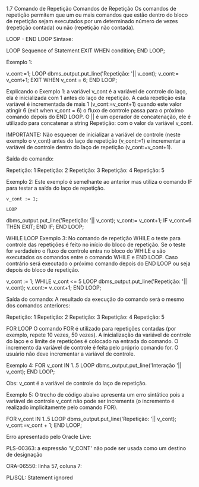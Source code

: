 1.7 Comando de Repetição
Comandos de Repetição
 Os comandos de repetição permitem que um ou mais comandos que estão dentro do bloco de repetição sejam executados por um determinado número de vezes (repetição contada) ou não (repetição não contada).

LOOP - END LOOP
Sintaxe:

LOOP
  Sequence of  Statement
EXIT  WHEN condition;
END LOOP;

Exemplo 1: 

v_cont:=1;
LOOP
      dbms_output.put_line('Repetição: '|| v_cont);
      v_cont:= v_cont+1;
 EXIT WHEN v_cont = 6; 
 END LOOP;

Explicando o Exemplo 1: a variável v_cont é a variável de controle do laço, ela é inicializada com 1 antes do laço de repetição. A cada repetição esta variável é incrementada de mais 1 (v_cont:=v_cont+1) quando este valor atingir 6 (exit when v_cont = 6) o fluxo de controle passa para o próximo comando depois do END LOOP. O  ||  é um operador de concatenação, ele é utilizado para concatenar a string Repetição: com o valor da variável v_cont.

IMPORTANTE: Não esquecer de inicializar a variável de controle (neste exemplo o v_cont) antes do laço de repetição (v_cont:=1) e incrementar a variável de controle dentro do laço de repetição (v_cont:=v_cont+1).

Saída do comando:

Repetição: 1
Repetição: 2
Repetição: 3
Repetição: 4
Repetição: 5

Exemplo 2: Este exemplo é semelhante ao anterior mas utiliza o comando IF para testar a saída do laço de repetição.

    v_cont := 1;

    LOOP
   dbms_output.put_line('Repetição:  '|| v_cont);
    v_cont:= v_cont+1;
    IF v_cont=6 THEN 
        EXIT;
    END IF;
    END LOOP;
 

WHILE LOOP
Exemplo 3: No comando de repetição WHILE o teste para controle das repetições é feito no início do bloco de repetição. Se o teste for verdadeiro o fluxo de controle entra no bloco do WHILE e são executados os comandos entre o comando WHILE e END LOOP. Caso contrário será executado o próximo comando depois do END LOOP ou seja depois do bloco de repetição.

v_cont := 1;
WHILE v_cont <= 5 LOOP
      dbms_output.put_line('Repetição:  '|| v_cont);
      v_cont:= v_cont+1;
END LOOP;


Saída do comando: A resultado da execução do comando será o mesmo dos comandos anteriores:

Repetição: 1
Repetição: 2
Repetição: 3
Repetição: 4
Repetição: 5


FOR LOOP
O comando FOR é utilizado para repetições contadas (por exemplo, repete 10 vezes, 50 vezes). A inicialização da variável de controle do laço e o limite de repetições é colocado na entrada do comando. O incremento da variável de controle é feita pelo próprio comando for. O usuário não deve incrementar a variável de controle. 

Exemplo 4:
FOR v_cont IN 1..5 LOOP
      dbms_output.put_line('Interação '|| v_cont);
END LOOP;

Obs: v_cont é a variável de controle do laço de repetição.

Exemplo 5: O trecho de código abaixo apresenta um erro sintático pois a variável de controle v_cont não pode ser incrementa (o incremento é realizado implicitamente pelo comando FOR).

FOR v_cont IN 1..5 LOOP
      dbms_output.put_line('Repetição:  '|| v_cont);
      v_cont:=v_cont + 1;
END LOOP;

Erro apresentado pelo Oracle Live:

PLS-00363: a expressão 'V_CONT' não pode ser usada como um destino de designação

ORA-06550: linha 57, coluna 7:

PL/SQL: Statement ignored